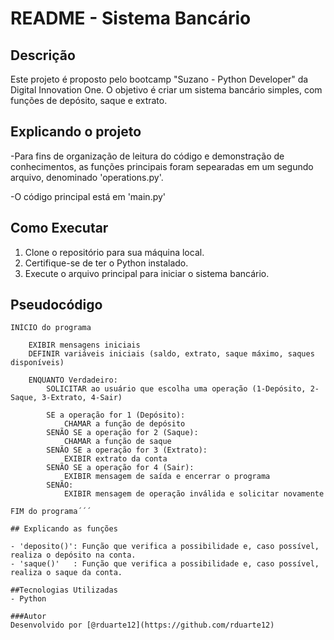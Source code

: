 # README - Sistema Bancário

## Descrição

Este projeto é proposto pelo bootcamp "Suzano - Python Developer" da Digital Innovation One. O objetivo é criar um sistema bancário simples, com funções de depósito, saque e extrato.

## Explicando o projeto

-Para fins de organização de leitura do código e demonstração de conhecimentos, as funções principais foram sepearadas em um segundo arquivo, denominado 'operations.py'.

-O código principal está em 'main.py'

## Como Executar

1. Clone o repositório para sua máquina local.
2. Certifique-se de ter o Python instalado.
3. Execute o arquivo principal para iniciar o sistema bancário.

## Pseudocódigo

```plaintext
INÍCIO do programa

    EXIBIR mensagens iniciais
    DEFINIR variáveis iniciais (saldo, extrato, saque máximo, saques disponíveis)

    ENQUANTO Verdadeiro:
        SOLICITAR ao usuário que escolha uma operação (1-Depósito, 2-Saque, 3-Extrato, 4-Sair)
        
        SE a operação for 1 (Depósito):
            CHAMAR a função de depósito
        SENÃO SE a operação for 2 (Saque):
            CHAMAR a função de saque
        SENÃO SE a operação for 3 (Extrato):
            EXIBIR extrato da conta
        SENÃO SE a operação for 4 (Sair):
            EXIBIR mensagem de saída e encerrar o programa
        SENÃO:
            EXIBIR mensagem de operação inválida e solicitar novamente

FIM do programa´´´

## Explicando as funções

- 'deposito()': Função que verifica a possibilidade e, caso possível, realiza o depósito na conta.
- 'saque()'   : Função que verifica a possibilidade e, caso possível, realiza o saque da conta.

##Tecnologias Utilizadas
- Python

###Autor
Desenvolvido por [@rduarte12](https://github.com/rduarte12)
